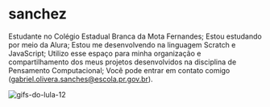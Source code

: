 # sanchez

Estudante no Colégio Estadual Branca da Mota Fernandes;
Estou estudando por meio da Alura;
Estou me desenvolvendo na linguagem Scratch e JavaScript;
Utilizo esse espaço para minha organização e compartilhamento dos meus projetos desenvolvidos na disciplina de Pensamento Computacional;
Você pode entrar em contato comigo (gabriel.olivera.sanches@escola.pr.gov.br).

![gifs-do-lula-12](https://github.com/gabrieldelassim/sanchez/assets/143609610/706ee4eb-ac97-4098-a16c-58f56eba0657)





